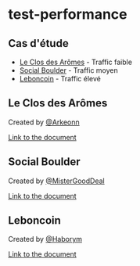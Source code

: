 # test-performance

## Cas d'étude

- [Le Clos des Arômes](https://le-clos-des-aromes-restaurant-briare.eatbu.com/?lang=fr) - Traffic faible
- [Social Boulder](https://www.sboulder.com/) - Traffic moyen
- [Leboncoin](https://www.leboncoin.fr/) - Traffic élevé

## Le Clos des Arômes

Created by [@Arkeonn](https://github.com/ThomasGeoffron)

[Link to the document]()

## Social Boulder

Created by [@MisterGoodDeal](https://github.com/MisterGoodDeal)

[Link to the document](https://github.com/ESGI-MCAMUS/test-performance/blob/master/social-boulder.md)

## Leboncoin

Created by [@Haborym](https://github.com/Haborym)

[Link to the document]()
